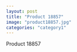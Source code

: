 ```yaml
---
layout: post
title: "Product 18857"
image: "product18857.jpg"
categories: "category1"
---
```

Product 18857
